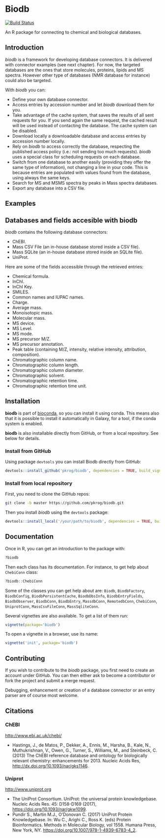 Biodb
=====

[![Build Status](https://travis-ci.org/pkrog/biodb.svg?branch=master)](https://travis-ci.org/pkrog/biodb)

An R package for connecting to chemical and biological databases.

## Introduction

*biodb* is a framework for developing database connectors. It is delivered with connector examples (see next chapter).
For now, the targeted databases are the ones that store molecules, proteins, lipids and MS spectra. However other type of databases (NMR database for instance) could also be targeted.

With *biodb* you can:

 * Define your own database connector.
 * Access entries by accession number and let *biodb* download them for you.
 * Take advantage of the cache system, that saves the results of all sent requests for you. If you send again the same request, the cached result will be used instead of contacting the database. The cache system can be disabled.
 * Download locally a downloadable database and access entries by accession number locally.
 * Rely on *biodb* to access correctly the database, respecting the published access policy (i.e.: not sending too much requests). *biodb* uses a special class for scheduling requests on each database.
 * Switch from one database to another easily (providing they offer the same type of information), not changing a line in your code. This is because entries are populated with values found from the database, using always the same keys.
 * Search for MS and MSMS spectra by peaks in Mass spectra databases.
 * Export any database into a CSV file.

## Examples


## Databases and fields accesible with biodb

*biodb* contains the following database connectors:

 * ChEBI.
 * Mass CSV File (an in-house database stored inside a CSV file).
 * Mass SQLite (an in-house database stored inside an SQLite file).
 * UniProt.

Here are some of the fields accessible through the retrieved entries:

 * Chemical formula.
 * InChI.
 * InChI Key.
 * SMILES.
 * Common names and IUPAC names.
 * Charge.
 * Average mass.
 * Monoisotopic mass.
 * Molecular mass.
 * MS device.
 * MS Level.
 * MS mode.
 * MS precursor M/Z.
 * MS precursor annotation.
 * Peak table (containing M/Z, intensity, relative intensity, attribution, composition).
 * Chromatographic column name.
 * Chromatographic column length.
 * Chromatographic column diameter.
 * Chromatographic solvent.
 * Chromatographic retention time.
 * Chromatographic retention time unit.

## Installation

**biodb** is part of [bioconda](https://github.com/orgs/bioconda/dashboard), so you can install it using conda. This means also that it is possible to install it automatically in Galaxy, for a tool, if the conda system is enabled.

**biodb** is also installable directly from GitHub, or from a local repository. See below for details.

### Install from GitHub

Using package `devtools` you can install Biodb directly from GitHub:
```r
devtools::install_github('pkrog/biodb', dependencies = TRUE, build_vignettes = FALSE)
```

### Install from local repository

First, you need to clone the GitHub repos:
```bash
git clone -b master https://github.com/pkrog/biodb.git
```

Then you install *biodb* using the `devtools` package:
```r
devtools::install_local('/your/path/to/biodb', dependencies = TRUE, build_vignettes = FALSE)
```

## Documentation

Once in R, you can get an introduction to the package with:
```r
?biodb
```

Then each class has its documentation. For instance, to get help about `ChebiConn` class:
```r
?biodb::ChebiConn
```

Some of the classes you can get help about are: `Biodb`, `BiodbFactory`, `BiodbConfig`, `BiodbPersistentCache`, `BiodbDbsInfo`, `BiodbEntryFields`, `BiodbObserver`, `BiodbConn`, `BiodbEntry`, `MassdbConn`, `RemotedbConn`, `ChebiConn`, `UniprotConn`, `MassCsvFileConn`, `MassSqliteConn`.

Several vignettes are also available. To get a list of them run:
```r
vignette(package='biodb')
```

To open a vignette in a browser, use its name:
```r
vignette('init', package='biodb')
```

## Contributing

If you wish to contribute to the *biodb* package, you first need to create an account under GitHub. You can then either ask to become a contributor or fork the project and submit a merge request.

Debugging, enhancement or creation of a database connector or an entry parser are of course most welcome.

## Citations

### ChEBI

<http://www.ebi.ac.uk/chebi/>

 * Hastings, J., de Matos, P., Dekker, A., Ennis, M., Harsha, B., Kale, N., Muthukrishnan, V., Owen, G., Turner, S., Williams, M., and Steinbeck, C. (2013) The ChEBI reference database and ontology for biologically relevant chemistry: enhancements for 2013. Nucleic Acids Res, <http://dx.doi.org/10.1093/nar/gks1146>.

### Uniprot

<http://www.uniprot.org>

 * The UniProt Consortium. UniProt: the universal protein knowledgebase. Nucleic Acids Res. 45: D158-D169 (2017), <https://doi.org/10.1093/nar/gkw1099>.
 * Pundir S., Martin M.J., O’Donovan C. (2017) UniProt Protein Knowledgebase. In: Wu C., Arighi C., Ross K. (eds) Protein Bioinformatics. Methods in Molecular Biology, vol 1558. Humana Press, New York, NY. <https://doi.org/10.1007/978-1-4939-6783-4_2>.
